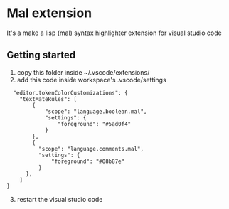# Mal extension
It's a make a lisp (mal) syntax highlighter extension for visual studio code

## Getting started
1. copy this folder inside ~/.vscode/extensions/
2. add this code inside workspace's .vscode/settings
  ```
    "editor.tokenColorCustomizations": {
      "textMateRules": [
          {
              "scope": "language.boolean.mal",
              "settings": {
                  "foreground": "#5ad0f4"
              }
          },
          {
            "scope": "language.comments.mal",
            "settings": {
                "foreground": "#08b87e"
            }
        },
      ]
  }
```
3. restart the visual studio code
